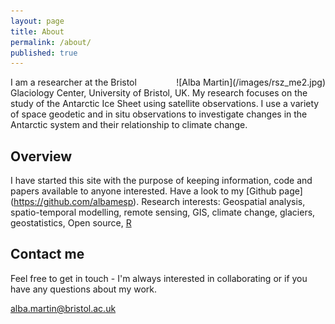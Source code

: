 ```yaml
---
layout: page
title: About
permalink: /about/
published: true
---
```


<div style="float:right; padding-left:20px" markdown="1">
![Alba Martin](/images/rsz_me2.jpg)
</div>

I am a researcher at the Bristol Glaciology Center, University of Bristol, UK. My research focuses on the study
of the Antarctic Ice Sheet using satellite observations. I use a variety of space geodetic and in situ observations
to investigate changes in the Antarctic system and their relationship to climate change.

## Overview

I have started this site with the purpose of keeping information, code and papers available to anyone interested. Have a look to my [Github page] (https://github.com/albamesp).
Research interests: Geospatial analysis, spatio-temporal modelling, remote sensing, GIS, climate change, glaciers, geostatistics, Open source, [R](https://www.r-project.org/)

## Contact me

Feel free to get in touch - I'm always interested in collaborating or if you have any questions about my work.

[alba.martin@bristol.ac.uk](mailto:alba.martin@bristol.ac.uk)
